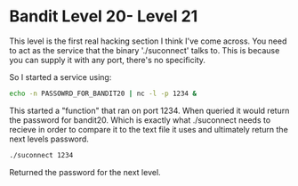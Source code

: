 # Bandit Level 20- Level 21

This level is the first real hacking section I think I've come across.
You need to act as the service that the binary './suconnect' talks to. 
This is because you can supply it with any port, there's no specificity.

So I started a service using:

```bash
echo -n PASSOWRD_FOR_BANDIT20 | nc -l -p 1234 &
```

This started a "function" that ran on port 1234. When queried it would return
the password for bandit20. Which is exactly what ./suconnect needs to recieve
in order to compare it to the text file it uses and ultimately return the next levels password. 

```bash
./suconnect 1234
```

Returned the password for the next level. 
